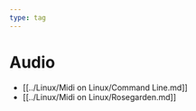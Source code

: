 ```yaml
---
type: tag
---
```

# Audio

- [[../Linux/Midi on Linux/Command Line.md]]
- [[../Linux/Midi on Linux/Rosegarden.md]]
